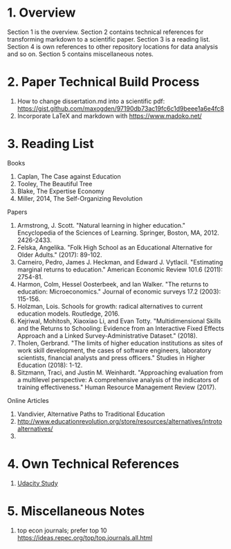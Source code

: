 # 1. Overview

Section 1 is the overview. Section 2 contains technical references for transforming markdown to a scientific paper. Section 3 is a reading list. Section 4 is own references to other repository locations for data analysis and so on. Section 5 contains miscellaneous notes.

# 2. Paper Technical Build Process

1. How to change dissertation.md into a scientific pdf: https://gist.github.com/maxogden/97190db73ac19fc6c1d9beee1a6e4fc8
2. Incorporate LaTeX and markdown with https://www.madoko.net/

# 3. Reading List

Books

1. Caplan, The Case against Education
2. Tooley, The Beautiful Tree
3. Blake, The Expertise Economy
4. Miller, 2014, The Self-Organizing Revolution

Papers

1. Armstrong, J. Scott. "Natural learning in higher education." Encyclopedia of the Sciences of Learning. Springer, Boston, MA, 2012. 2426-2433.
2. Felska, Angelika. "Folk High School as an Educational Alternative for Older Adults." (2017): 89-102.
3. Carneiro, Pedro, James J. Heckman, and Edward J. Vytlacil. "Estimating marginal returns to education." American Economic Review 101.6 (2011): 2754-81.
4. Harmon, Colm, Hessel Oosterbeek, and Ian Walker. "The returns to education: Microeconomics." Journal of economic surveys 17.2 (2003): 115-156.
5. Holzman, Lois. Schools for growth: radical alternatives to current education models. Routledge, 2016.
6. Kejriwal, Mohitosh, Xiaoxiao Li, and Evan Totty. "Multidimensional Skills and the Returns to Schooling: Evidence from an Interactive Fixed Effects Approach and a Linked Survey-Administrative Dataset." (2018).
7. Tholen, Gerbrand. "The limits of higher education institutions as sites of work skill development, the cases of software engineers, laboratory scientists, financial analysts and press officers." Studies in Higher Education (2018): 1-12.
8. Sitzmann, Traci, and Justin M. Weinhardt. "Approaching evaluation from a multilevel perspective: A comprehensive analysis of the indicators of training effectiveness." Human Resource Management Review (2017).

Online Articles 

1. Vandivier, Alternative Paths to Traditional Education
2. http://www.educationrevolution.org/store/resources/alternatives/introtoalternatives/
3. 

# 4. Own Technical References

1. [Udacity Study](https://github.com/Vandivier/data-science-practice/tree/master/stata/udacity-exploratory-analysis)

# 5. Miscellaneous Notes

1. top econ journals; prefer top 10 https://ideas.repec.org/top/top.journals.all.html
